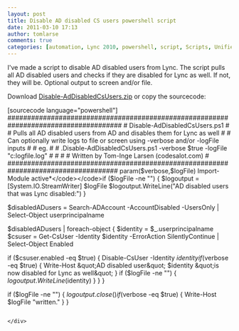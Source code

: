 ```yaml
---
layout: post
title: Disable AD disabled CS users powershell script
date: 2011-03-10 17:13
author: tomlarse
comments: true
categories: [automation, Lync 2010, powershell, script, Scripts, Unified Communications, usermanagement]
---
```

I've made a script to disable AD disabled users from Lync. The script pulls all AD disabled users and checks if they are disabled for Lync as well. If not, they will be. Optional output to screen and/or file.

Download <a href="http://codesalot.files.wordpress.com/2011/03/disable-addisabledcsusers.zip">Disable-AdDisabledCsUsers.zip</a> or copy the sourcecode:
<div>[sourcecode language="powershell"]
 #####################################################################################
 # Disable-AdDisabledCsUsers.ps1
 #
 # Pulls all AD disabled users from AD and disables them for Lync as well
 #
 # Can optionally write logs to file or screen using -verbose and/or -logFile inputs
 #
 # eg.
 #
 # .Disable-AdDisabledCsUsers.ps1 -verbose $true -logFile &quot;c:logfile.log&quot;
 #
 #
 #
 # Written by Tom-Inge Larsen (codesalot.com)
 #
 ####################################################################################
 param($verbose,$logFile)
Import-Module active*&lt;/code&gt;&lt;/code&gt;if ($logFile -ne &quot;&quot;) {
 $logoutput = [System.IO.StreamWriter] $logFile
 $logoutput.WriteLine(&quot;AD disabled users that was Lync disabled:&quot;)
 }

$disabledADusers = Search-ADAccount -AccountDisabled -UsersOnly | Select-Object userprincipalname

$disabledADusers | foreach-object {
 $identity = $_.userprincipalname
 $csuser = Get-CsUser -Identity $identity -ErrorAction SilentlyContinue | Select-Object Enabled

if ($csuser.enabled -eq $true) {
 Disable-CsUser -Identity $identity
 if ($verbose -eq $true) {
 Write-Host &quot;AD disabled user&quot; $identity &quot;is now disabled for Lync as well&quot;
 }
 if ($logFile -ne &quot;&quot;) {
 $logoutput.WriteLine($identity)
 }
 }
 }

if ($logFile -ne &quot;&quot;) {
 $logoutput.close()
 if ($verbose -eq $true) {
 Write-Host $logFile &quot;written.&quot;
 }
 }

```

</div>
